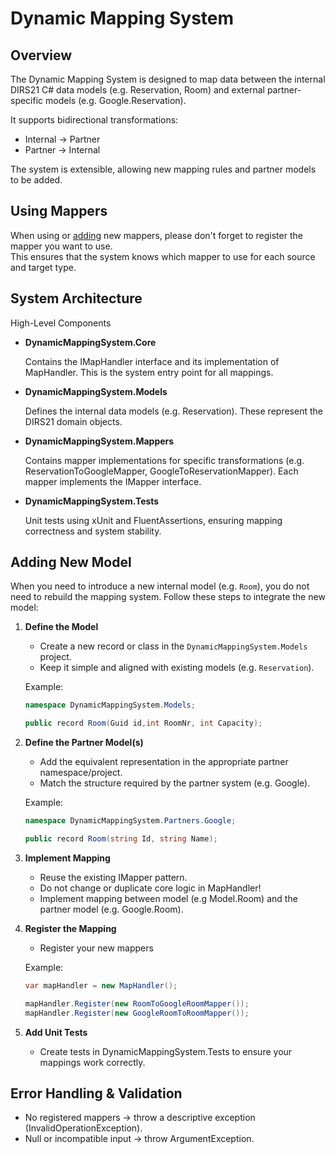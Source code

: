 # Dynamic Mapping System

## Overview

The Dynamic Mapping System is designed to map data between the internal DIRS21 C# data models (e.g. Reservation, Room) and external partner-specific models (e.g. Google.Reservation).

It supports bidirectional transformations:

- Internal -> Partner
- Partner -> Internal

The system is extensible, allowing new mapping rules and partner models to be added.

## Using Mappers

When using or [adding](#adding-new-model) new mappers, please don't forget to register the mapper you want to use.  
This ensures that the system knows which mapper to use for each source and target type.

## System Architecture
High-Level Components

- **DynamicMappingSystem.Core**

    Contains the IMapHandler interface and its implementation of MapHandler. This is the system entry point for all mappings.

- **DynamicMappingSystem.Models**

    Defines the internal data models (e.g. Reservation). These represent the DIRS21 domain objects.

- **DynamicMappingSystem.Mappers**
    
    Contains mapper implementations for specific transformations (e.g. ReservationToGoogleMapper, GoogleToReservationMapper). Each mapper implements the IMapper interface.

- **DynamicMappingSystem.Tests**

    Unit tests using xUnit and FluentAssertions, ensuring mapping correctness and system stability.

## Adding New Model

When you need to introduce a new internal model (e.g. `Room`), you do not need to rebuild the mapping system.
Follow these steps to integrate the new model:

1. **Define the Model**
   - Create a new record or class in the `DynamicMappingSystem.Models` project.
   - Keep it simple and aligned with existing models (e.g. `Reservation`).

   Example:
   ```csharp
   namespace DynamicMappingSystem.Models;

   public record Room(Guid id,int RoomNr, int Capacity);

1. **Define the Partner Model(s)**
    - Add the equivalent representation in the appropriate partner namespace/project.
    - Match the structure required by the partner system (e.g. Google).

    Example:
    ```csharp
    namespace DynamicMappingSystem.Partners.Google;

    public record Room(string Id, string Name);

1. **Implement Mapping**
    - Reuse the existing IMapper pattern.
    - Do not change or duplicate core logic in MapHandler!
    - Implement mapping between model (e.g Model.Room) and the partner model (e.g. Google.Room). 

1. **Register the Mapping**
    - Register your new mappers

    Example:
    ```csharp
    var mapHandler = new MapHandler();

    mapHandler.Register(new RoomToGoogleRoomMapper());
    mapHandler.Register(new GoogleRoomToRoomMapper());

1. **Add Unit Tests**
    - Create tests in DynamicMappingSystem.Tests to ensure your mappings work correctly.


## Error Handling & Validation
- No registered mappers -> throw a descriptive exception (InvalidOperationException).
- Null or incompatible input -> throw ArgumentException.